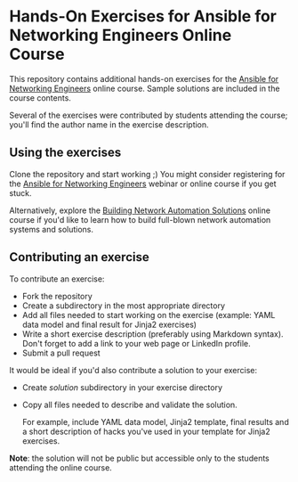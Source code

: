 # Hands-On Exercises for Ansible for Networking Engineers Online Course

This repository contains additional hands-on exercises for the
[Ansible for Networking Engineers](https://www.ipspace.net/Ansible)
online course. Sample solutions are included in the
course contents.

Several of the exercises were contributed by students attending
the course; you'll find the author name in the exercise description.

## Using the exercises

Clone the repository and start working ;) You might consider registering for the [Ansible for Networking Engineers](https://www.ipspace.net/Ansible) webinar
or online course if you get stuck.

Alternatively, explore the [Building Network Automation Solutions](https://www.ipspace.net/NetAutSol) online course if you'd like to learn how to build
full-blown network automation systems and solutions.

## Contributing an exercise

To contribute an exercise:

* Fork the repository
* Create a subdirectory in the most appropriate directory
* Add all files needed to start working on the exercise
  (example: YAML data model and final result for Jinja2 exercises)
* Write a short exercise description (preferably using Markdown syntax).
  Don't forget to add a link to your web page or LinkedIn profile.
* Submit a pull request

It would be ideal if you'd also contribute a solution to your exercise:

* Create _solution_ subdirectory in your exercise directory
* Copy all files needed to describe and validate the solution.

  For example, include YAML data model, Jinja2 template, final results
  and a short description of hacks you've used in your template for
  Jinja2 exercises.

**Note**: the solution will not be public but accessible only to the
students attending the online course.